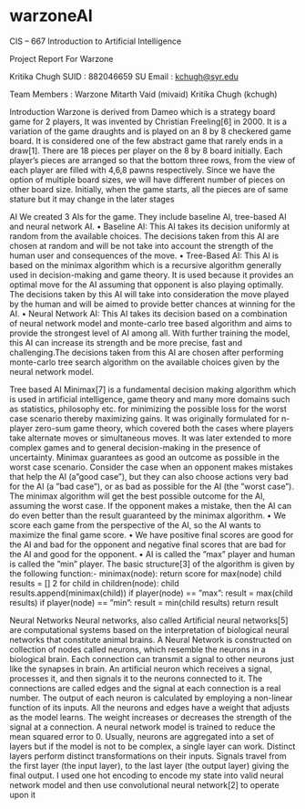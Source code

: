 # warzoneAI
CIS – 667 Introduction to Artificial Intelligence

Project Report For Warzone

Kritika Chugh
SUID : 882046659
SU Email : kchugh@syr.edu


Team Members : Warzone
Mitarth Vaid (mivaid)
Kritika Chugh (kchugh)


Introduction
Warzone is derived from Dameo which is a strategy board game for 2 players, It
was invented by Christian Freeling[6] in 2000. It is a variation of the game draughts
and is played on an 8 by 8 checkered game board. It is considered one of the few
abstract game that rarely ends in a draw[1].
There are 18 pieces per player on the 8 by 8 board initially. Each player’s pieces
are arranged so that the bottom three rows, from the view of each player are filled
with 4,6,8 pawns respectively. Since we have the option of multiple board sizes, we
will have different number of pieces on other board size.
Initially, when the game starts, all the pieces are of same stature but it may change
in the later stages

AI
We created 3 AIs for the game. They include baseline AI, tree-based AI and neural
network AI.
• Baseline AI: This AI takes its decision uniformly at random from the available
choices. The decisions taken from this AI are chosen at random and will be not
take into account the strength of the human user and consequences of the move.
• Tree-Based AI: This AI is based on the minimax algorithm which is a recursive
algorithm generally used in decision-making and game theory. It is used because
it provides an optimal move for the AI assuming that opponent is also playing
optimally. The decisions taken by this AI will take into consideration the move
played by the human and will be aimed to provide better chances at winning
for the AI.
• Neural Network AI: This AI takes its decision based on a combination of
neural network model and monte-carlo tree based algorithm and aims to provide 
the strongest level of AI among all. With further training the model, this AI 
can increase its strength and be more precise, fast and challenging.The decisions
taken from this AI are chosen after performing monte-carlo tree search algorithm
on the available choices given by the neural network model.

Tree based AI
Minimax[7] is a fundamental decision making algorithm which is used in artificial
intelligence, game theory and many more domains such as statistics, philosophy etc.
for minimizing the possible loss for the worst case scenario thereby maximizing gains.
It was originally formulated for n-player zero-sum game theory, which covered both
the cases where players take alternate moves or simultaneous moves. It was later
extended to more complex games and to general decision-making in the presence of
uncertainty.
Minimax guarantees as good an outcome as possible in the worst case scenario.
Consider the case when an opponent makes mistakes that help the AI (a”good case”),
but they can also choose actions very bad for the AI (a ”bad case”), or as bad as
possible for the AI (the ”worst case”). The minimax algorithm will get the best
possible outcome for the AI, assuming the worst case. If the opponent makes a
mistake, then the AI can do even better than the result guaranteed by the minimax
algorithm.
• We score each game from the perspective of the AI, so the AI wants to maximize
the final game score.
• We have positive final scores are good for the AI and bad for the opponent and
negative final scores that are bad for the AI and good for the opponent.
• AI is called the ”max” player and human is called the ”min” player.
The basic structure[3] of the algorithm is given by the following function:-
minimax(node):
return score for max(node)
child results = []
2
for child in children(node):
child results.append(minimax(child))
if player(node) == ”max”: result = max(child results)
if player(node) == ”min”: result = min(child results)
return result

Neural Networks
Neural networks, also called Artificial neural networks[5] are computational systems based on the interpretation of biological neural networks that constitute animal
brains. A Neural Network is constructed on collection of nodes called neurons, which
resemble the neurons in a biological brain. Each connection can transmit a signal to
other neurons just like the synapses in brain. An artificial neuron which receives a
signal, processes it, and then signals it to the neurons connected to it. The connections are called edges and the signal at each connection is a real number. The output
of each neuron is calculated by employing a non-linear function of its inputs. All
the neurons and edges have a weight that adjusts as the model learns. The weight
increases or decreases the strength of the signal at a connection. A neural network
model is trained to reduce the mean squared error to 0. Usually, neurons are aggregated into a set of layers but if the model is not to be complex, a single layer can
work. Distinct layers perform distinct transformations on their inputs. Signals travel
from the first layer (the input layer), to the last layer (the output layer) giving the
final output. I used one hot encoding to encode my state into valid neural network
model and then use convolutional neural network[2] to operate upon it



